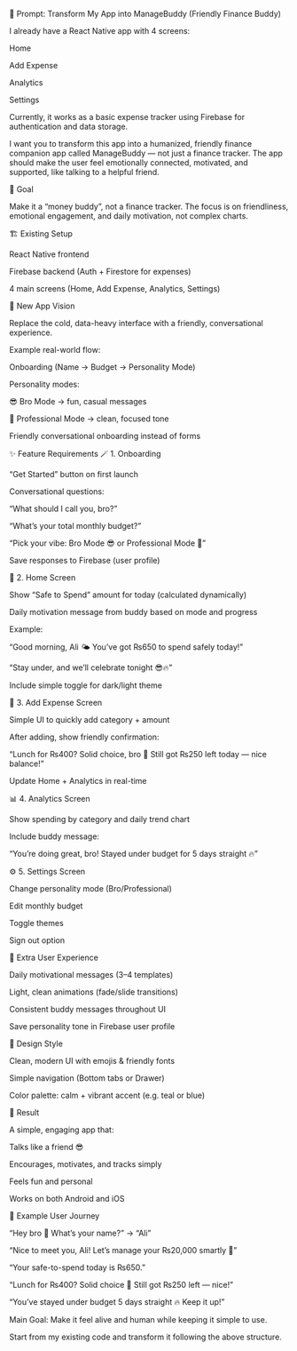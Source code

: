 🧠 Prompt: Transform My App into ManageBuddy (Friendly Finance Buddy)

I already have a React Native app with 4 screens:

Home

Add Expense

Analytics

Settings

Currently, it works as a basic expense tracker using Firebase for authentication and data storage.

I want you to transform this app into a humanized, friendly finance companion app called ManageBuddy — not just a finance tracker. The app should make the user feel emotionally connected, motivated, and supported, like talking to a helpful friend.

🎯 Goal

Make it a “money buddy”, not a finance tracker. The focus is on friendliness, emotional engagement, and daily motivation, not complex charts.

🏗 Existing Setup

React Native frontend

Firebase backend (Auth + Firestore for expenses)

4 main screens (Home, Add Expense, Analytics, Settings)

💎 New App Vision

Replace the cold, data-heavy interface with a friendly, conversational experience.

Example real-world flow:

Onboarding (Name → Budget → Personality Mode)

Personality modes:

😎 Bro Mode → fun, casual messages

💼 Professional Mode → clean, focused tone

Friendly conversational onboarding instead of forms

✨ Feature Requirements
🪄 1. Onboarding

“Get Started” button on first launch

Conversational questions:

“What should I call you, bro?”

“What’s your total monthly budget?”

“Pick your vibe: Bro Mode 😎 or Professional Mode 💼”

Save responses to Firebase (user profile)

🏡 2. Home Screen

Show “Safe to Spend” amount for today (calculated dynamically)

Daily motivation message from buddy based on mode and progress

Example:

“Good morning, Ali 🌤 You’ve got ₨650 to spend safely today!”

“Stay under, and we’ll celebrate tonight 😎🔥”

Include simple toggle for dark/light theme

💸 3. Add Expense Screen

Simple UI to quickly add category + amount

After adding, show friendly confirmation:

“Lunch for ₨400? Solid choice, bro 🍔 Still got ₨250 left today — nice balance!”

Update Home + Analytics in real-time

📊 4. Analytics Screen

Show spending by category and daily trend chart

Include buddy message:

“You’re doing great, bro! Stayed under budget for 5 days straight 🔥”

⚙️ 5. Settings Screen

Change personality mode (Bro/Professional)

Edit monthly budget

Toggle themes

Sign out option

🎁 Extra User Experience

Daily motivational messages (3–4 templates)

Light, clean animations (fade/slide transitions)

Consistent buddy messages throughout UI

Save personality tone in Firebase user profile

📱 Design Style

Clean, modern UI with emojis & friendly fonts

Simple navigation (Bottom tabs or Drawer)

Color palette: calm + vibrant accent (e.g. teal or blue)

🧩 Result

A simple, engaging app that:

Talks like a friend 😎

Encourages, motivates, and tracks simply

Feels fun and personal

Works on both Android and iOS

💬 Example User Journey

“Hey bro 👋 What’s your name?” → “Ali”

“Nice to meet you, Ali! Let’s manage your ₨20,000 smartly 💪”

“Your safe-to-spend today is ₨650.”

“Lunch for ₨400? Solid choice 🍔 Still got ₨250 left — nice!”

“You’ve stayed under budget 5 days straight 🔥 Keep it up!”

Main Goal:
Make it feel alive and human while keeping it simple to use.

Start from my existing code and transform it following the above structure.